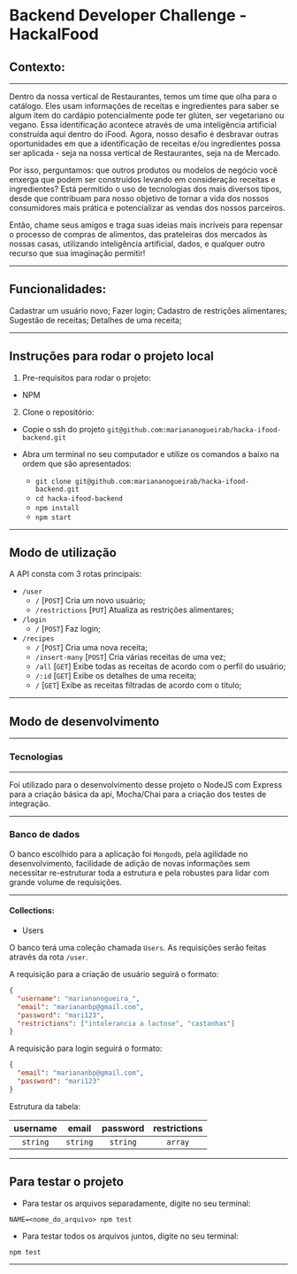 # Backend Developer Challenge - HackaIFood

## Contexto:

---

Dentro da nossa vertical de Restaurantes, temos um time que olha para o catálogo. Eles usam informações de receitas e ingredientes para saber se algum item do cardápio potencialmente pode ter glúten, ser vegetariano ou vegano. Essa identificação acontece através de uma inteligência artificial construída aqui dentro do iFood. Agora, nosso desafio é desbravar outras oportunidades em que a identificação de receitas e/ou ingredientes possa ser aplicada - seja na nossa vertical de Restaurantes, seja na de Mercado.

Por isso, perguntamos: que outros produtos ou modelos de negócio você enxerga que podem ser construídos levando em consideração receitas e ingredientes? Está permitido o uso de tecnologias dos mais diversos tipos, desde que
contribuam para nosso objetivo de tornar a vida dos nossos consumidores mais prática e potencializar as vendas dos nossos parceiros.

Então, chame seus amigos e traga suas ideias mais incríveis para repensar o
processo de compras de alimentos, das prateleiras dos mercados às nossas casas,
utilizando inteligência artificial, dados, e qualquer outro recurso que sua
imaginação permitir!

---

## Funcionalidades:
Cadastrar um usuário novo;
Fazer login;
Cadastro de restrições alimentares;
Sugestão de receitas;
Detalhes de uma receita;

---

## Instruções para rodar o projeto local

1. Pre-requisitos para rodar o projeto:

- NPM

2. Clone o repositório:

- Copie o ssh do projeto `git@github.com:mariananogueirab/hacka-ifood-backend.git`

- Abra um terminal no seu computador e utilize os comandos a baixo na ordem que são apresentados:

  * `git clone git@github.com:mariananogueirab/hacka-ifood-backend.git`
  * `cd hacka-ifood-backend`
  * `npm install`
  * `npm start`

---

## Modo de utilização

A API consta com 3 rotas principais: 
* `/user`
  * `/` [`POST`]  Cria um novo usuário;
  * `/restrictions` [`PUT`] Atualiza as restrições alimentares;
* `/login`
  * `/` [`POST`]  Faz login;
* `/recipes`
  * `/` [`POST`]  Cria uma nova receita;
  * `/insert-many` [`POST`] Cria várias receitas de uma vez;
  * `/all` [`GET`] Exibe todas as receitas de acordo com o perfil do usuário;
  * `/:id` [`GET`] Exibe os detalhes de uma receita;
  * `/` [`GET`]  Exibe as receitas filtradas de acordo com o título;

---

## Modo de desenvolvimento

---

### Tecnologias

---

Foi utilizado para o desenvolvimento desse projeto o NodeJS com Express para a criação básica da api, Mocha/Chai para a criação dos testes de integração.

---

### Banco de dados

O banco escolhido para a aplicação foi `Mongodb`, pela agilidade no desenvolvimento, facilidade de adição de novas informações sem necessitar re-estruturar toda a estrutura e pela robustes para lidar com grande volume de requisições.

---

#### Collections:

* Users

O banco terá uma coleção chamada `Users`.
As requisições serão feitas através da rota `/user`.

A requisição para a criação de usuário seguirá o formato:

```json
{
  "username": "mariananogueira_",
  "email": "mariananbp@gmail.com",
  "password": "mari123",
  "restrictions": ["intolerancia a lactose", "castanhas"]
}
```

A requisição para login seguirá o formato:

```json
{
  "email": "mariananbp@gmail.com",
  "password": "mari123"
}
```

Estrutura da tabela:

|   username   |  email   |  password   |  restrictions   |
| :----------: | :------: | :---------: | :-------------: |
|   `string`   | `string` |   `string`  |     `array`     |

---

## Para testar o projeto

- Para testar os arquivos separadamente, digite no seu terminal:

`NAME=<nome_do_arquivo> npm test`

- Para testar todos os arquivos juntos, digite no seu terminal:

`npm test`

---